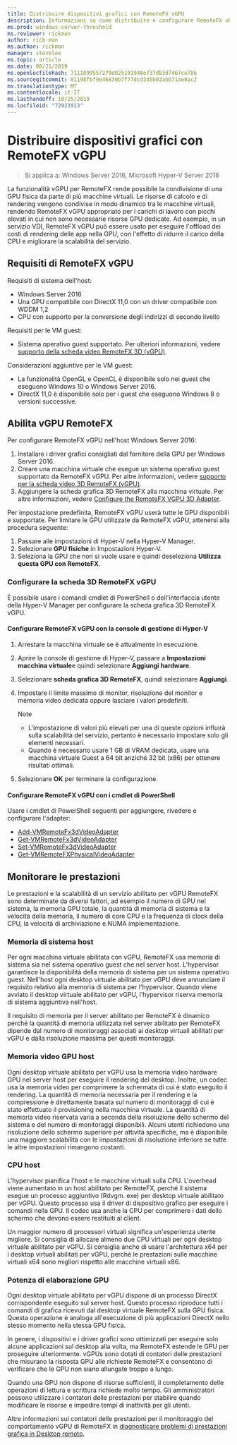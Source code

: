 ```yaml
---
title: Distribuire dispositivi grafici con RemoteFX vGPU
description: Informazioni su come distribuire e configurare RemoteFX vGPU in Windows Server
ms.prod: windows-server-threshold
ms.reviewer: rickman
author: rick-man
ms.author: rickman
manager: stevelee
ms.topic: article
ms.date: 08/21/2019
ms.openlocfilehash: 7111899557279d825191948e737d83d7467ce786
ms.sourcegitcommit: 81198fbf9e46830b7f77dcd345b02abb71ae0ac2
ms.translationtype: MT
ms.contentlocale: it-IT
ms.lasthandoff: 10/25/2019
ms.locfileid: "72923913"
---
```

# <a name="deploy-graphics-devices-using-remotefx-vgpu"></a>Distribuire dispositivi grafici con RemoteFX vGPU

> Si applica a: Windows Server 2016, Microsoft Hyper-V Server 2016

La funzionalità vGPU per RemoteFX rende possibile la condivisione di una GPU fisica da parte di più macchine virtuali. Le risorse di calcolo e di rendering vengono condivise in modo dinamico tra le macchine virtuali, rendendo RemoteFX vGPU appropriato per i carichi di lavoro con picchi elevati in cui non sono necessarie risorse GPU dedicate. Ad esempio, in un servizio VDI, RemoteFX vGPU può essere usato per eseguire l'offload dei costi di rendering delle app nella GPU, con l'effetto di ridurre il carico della CPU e migliorare la scalabilità del servizio.

## <a name="remotefx-vgpu-requirements"></a>Requisiti di RemoteFX vGPU

Requisiti di sistema dell'host:

- Windows Server 2016
- Una GPU compatibile con DirectX 11,0 con un driver compatibile con WDDM 1,2
- CPU con supporto per la conversione degli indirizzi di secondo livello

Requisiti per le VM guest:

- Sistema operativo guest supportato. Per ulteriori informazioni, vedere [supporto della scheda video RemoteFX 3D (vGPU)](../../../remote/remote-desktop-services/rds-supported-config.md#remotefx-3d-video-adapter-vgpu-support).

Considerazioni aggiuntive per le VM guest:

- La funzionalità OpenGL e OpenCL è disponibile solo nei guest che eseguono Windows 10 o Windows Server 2016.  
- DirectX 11,0 è disponibile solo per i guest che eseguono Windows 8 o versioni successive.

## <a name="enable-remotefx-vgpu"></a>Abilita vGPU RemoteFX

Per configurare RemoteFX vGPU nell'host Windows Server 2016:

1. Installare i driver grafici consigliati dal fornitore della GPU per Windows Server 2016.
2. Creare una macchina virtuale che esegue un sistema operativo guest supportato da RemoteFX vGPU. Per altre informazioni, vedere [supporto per la scheda video 3D RemoteFX (vGPU)](../../../remote/remote-desktop-services/rds-supported-config.md#remotefx-3d-video-adapter-vgpu-support).
3. Aggiungere la scheda grafica 3D RemoteFX alla macchina virtuale. Per altre informazioni, vedere [Configure the RemoteFX VGPU 3D Adapter](#configure-the-remotefx-vgpu-3d-adapter).

Per impostazione predefinita, RemoteFX vGPU userà tutte le GPU disponibili e supportate. Per limitare le GPU utilizzate da RemoteFX vGPU, attenersi alla procedura seguente:

1. Passare alle impostazioni di Hyper-V nella Hyper-V Manager.
2. Selezionare **GPU fisiche** in Impostazioni Hyper-V.
3. Seleziona la GPU che non si vuole usare e quindi deseleziona **Utilizza questa GPU con RemoteFX**.

### <a name="configure-the-remotefx-vgpu-3d-adapter"></a>Configurare la scheda 3D RemoteFX vGPU

È possibile usare i comandi cmdlet di PowerShell o dell'interfaccia utente della Hyper-V Manager per configurare la scheda grafica 3D RemoteFX vGPU.

#### <a name="configure-remotefx-vgpu-with-hyper-v-manager"></a>Configurare RemoteFX vGPU con la console di gestione di Hyper-V

1. Arrestare la macchina virtuale se è attualmente in esecuzione.
2. Aprire la console di gestione di Hyper-V, passare a **Impostazioni macchina virtuale**e quindi selezionare **Aggiungi hardware**.
3. Selezionare **scheda grafica 3D RemoteFX**, quindi selezionare **Aggiungi**.
4. Impostare il limite massimo di monitor, risoluzione del monitor e memoria video dedicata oppure lasciare i valori predefiniti.

   > [!NOTE]
   > - L'impostazione di valori più elevati per una di queste opzioni influirà sulla scalabilità del servizio, pertanto è necessario impostare solo gli elementi necessari.
   > - Quando è necessario usare 1 GB di VRAM dedicata, usare una macchina virtuale Guest a 64 bit anziché 32 bit (x86) per ottenere risultati ottimali.

5. Selezionare **OK** per terminare la configurazione.

#### <a name="configure-remotefx-vgpu-with-powershell-cmdlets"></a>Configurare RemoteFX vGPU con i cmdlet di PowerShell

Usare i cmdlet di PowerShell seguenti per aggiungere, rivedere e configurare l'adapter:

- [Add-VMRemoteFx3dVideoAdapter](https://docs.microsoft.com/powershell/module/hyper-v/add-vmremotefx3dvideoadapter?view=win10-ps)
- [Get-VMRemoteFx3dVideoAdapter](https://docs.microsoft.com/powershell/module/hyper-v/get-vmremotefx3dvideoadapter?view=win10-ps)
- [Set-VMRemoteFx3dVideoAdapter](https://docs.microsoft.com/powershell/module/hyper-v/set-vmremotefx3dvideoadapter?view=win10-ps)
- [Get-VMRemoteFXPhysicalVideoAdapter](https://docs.microsoft.com/powershell/module/hyper-v/get-vmremotefxphysicalvideoadapter?view=win10-ps)

## <a name="monitor-performance"></a>Monitorare le prestazioni

Le prestazioni e la scalabilità di un servizio abilitato per vGPU RemoteFX sono determinate da diversi fattori, ad esempio il numero di GPU nel sistema, la memoria GPU totale, la quantità di memoria di sistema e la velocità della memoria, il numero di core CPU e la frequenza di clock della CPU, la velocità di archiviazione e NUMA implementazione.

### <a name="host-system-memory"></a>Memoria di sistema host

Per ogni macchina virtuale abilitata con vGPU, RemoteFX usa memoria di sistema sia nel sistema operativo guest che nel server host. L'hypervisor garantisce la disponibilità della memoria di sistema per un sistema operativo guest. Nell'host ogni desktop virtuale abilitato per vGPU deve annunciare il requisito relativo alla memoria di sistema per l'hypervisor. Quando viene avviato il desktop virtuale abilitato per vGPU, l'hypervisor riserva memoria di sistema aggiuntiva nell'host.

Il requisito di memoria per il server abilitato per RemoteFX è dinamico perché la quantità di memoria utilizzata nel server abilitato per RemoteFX dipende dal numero di monitoraggi associati ai desktop virtuali abilitati per vGPU e dalla risoluzione massima per questi monitoraggi.

### <a name="host-gpu-video-memory"></a>Memoria video GPU host

Ogni desktop virtuale abilitato per vGPU usa la memoria video hardware GPU nel server host per eseguire il rendering del desktop. Inoltre, un codec usa la memoria video per comprimere la schermata di cui è stato eseguito il rendering. La quantità di memoria necessaria per il rendering e la compressione è direttamente basata sul numero di monitoraggi di cui è stato effettuato il provisioning nella macchina virtuale. La quantità di memoria video riservata varia a seconda della risoluzione dello schermo del sistema e del numero di monitoraggi disponibili. Alcuni utenti richiedono una risoluzione dello schermo superiore per attività specifiche, ma è disponibile una maggiore scalabilità con le impostazioni di risoluzione inferiore se tutte le altre impostazioni rimangono costanti.

### <a name="host-cpu"></a>CPU host

L'hypervisor pianifica l'host e le macchine virtuali sulla CPU. L'overhead viene aumentato in un host abilitato per RemoteFX, perché il sistema esegue un processo aggiuntivo (Rdvgm. exe) per desktop virtuale abilitato per vGPU. Questo processo usa il driver di dispositivo grafico per eseguire i comandi nella GPU. Il codec usa anche la CPU per comprimere i dati dello schermo che devono essere restituiti al client.

Un maggior numero di processori virtuali significa un'esperienza utente migliore. Si consiglia di allocare almeno due CPU virtuali per ogni desktop virtuale abilitato per vGPU. Si consiglia anche di usare l'architettura x64 per i desktop virtuali abilitati per vGPU, perché le prestazioni sulle macchine virtuali x64 sono migliori rispetto alle macchine virtuali x86.

### <a name="gpu-processing-power"></a>Potenza di elaborazione GPU

Ogni desktop virtuale abilitato per vGPU dispone di un processo DirectX corrispondente eseguito sul server host. Questo processo riproduce tutti i comandi di grafica ricevuti dal desktop virtuale RemoteFX sulla GPU fisica. Questa operazione è analoga all'esecuzione di più applicazioni DirectX nello stesso momento nella stessa GPU fisica.

In genere, i dispositivi e i driver grafici sono ottimizzati per eseguire solo alcune applicazioni sul desktop alla volta, ma RemoteFX estende le GPU per proseguire ulteriormente. vGPUs sono dotati di contatori delle prestazioni che misurano la risposta GPU alle richieste RemoteFX e consentono di verificare che le GPU non siano allungate troppo a lungo.

Quando una GPU non dispone di risorse sufficienti, il completamento delle operazioni di lettura e scrittura richiede molto tempo. Gli amministratori possono utilizzare i contatori delle prestazioni per stabilire quando modificare le risorse e impedire tempi di inattività per gli utenti.

Altre informazioni sui contatori delle prestazioni per il monitoraggio del comportamento vGPU di RemoteFX in [diagnosticare problemi di prestazioni grafica in Desktop remoto](https://docs.microsoft.com/azure/virtual-desktop/remotefx-graphics-performance-counters).
